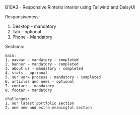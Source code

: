 B10A3 - Responsive Rinterio interior using Tailwind and DaisyUI

Responsiveness:
1. Desktop - mandatory
2. Tab - optional
3. Phone - Mandatory

Sections:

    main:
    1. navbar - mandatory - completed
    2. banner - mandatory - completed
    3. about us - mandatory - completed
    4. stats - optional
    5. our work process - mandatory - completed
    6. articles and news - optional
    7. contact - mandatory
    8. footer - mandatory

    challenges:
    1. our latest portfolio section
    2. one new and extra meaningful section